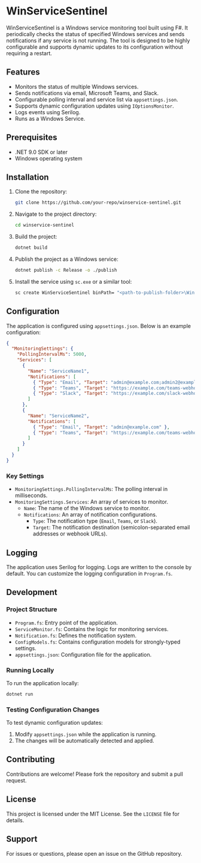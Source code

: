 # WinServiceSentinel

WinServiceSentinel is a Windows service monitoring tool built using F#. It periodically checks the status of specified Windows services and sends notifications if any service is not running. The tool is designed to be highly configurable and supports dynamic updates to its configuration without requiring a restart.

## Features

- Monitors the status of multiple Windows services.
- Sends notifications via email, Microsoft Teams, and Slack.
- Configurable polling interval and service list via `appsettings.json`.
- Supports dynamic configuration updates using `IOptionsMonitor`.
- Logs events using Serilog.
- Runs as a Windows Service.

## Prerequisites

- .NET 9.0 SDK or later
- Windows operating system

## Installation

1. Clone the repository:
   ```bash
   git clone https://github.com/your-repo/winservice-sentinel.git
   ```
2. Navigate to the project directory:
   ```bash
   cd winservice-sentinel
   ```
3. Build the project:
   ```bash
   dotnet build
   ```
4. Publish the project as a Windows service:
   ```bash
   dotnet publish -c Release -o ./publish
   ```
5. Install the service using `sc.exe` or a similar tool:
   ```bash
   sc create WinServiceSentinel binPath= "<path-to-publish-folder>\WinServiceSentinel.exe"
   ```

## Configuration

The application is configured using `appsettings.json`. Below is an example configuration:

```json
{
  "MonitoringSettings": {
    "PollingIntervalMs": 5000,
    "Services": [
      {
        "Name": "ServiceName1",
        "Notifications": [
          { "Type": "Email", "Target": "admin@example.com;admin2@example.com" },
          { "Type": "Teams", "Target": "https://example.com/teams-webhook" },
          { "Type": "Slack", "Target": "https://example.com/slack-webhook" }
        ]
      },
      {
        "Name": "ServiceName2",
        "Notifications": [
          { "Type": "Email", "Target": "admin@example.com" },
          { "Type": "Teams", "Target": "https://example.com/teams-webhook" }
        ]
      }
    ]
  }
}
```

### Key Settings

- `MonitoringSettings.PollingIntervalMs`: The polling interval in milliseconds.
- `MonitoringSettings.Services`: An array of services to monitor.
  - `Name`: The name of the Windows service to monitor.
  - `Notifications`: An array of notification configurations.
    - `Type`: The notification type (`Email`, `Teams`, or `Slack`).
    - `Target`: The notification destination (semicolon-separated email addresses or webhook URLs).

## Logging

The application uses Serilog for logging. Logs are written to the console by default. You can customize the logging configuration in `Program.fs`.

## Development

### Project Structure

- `Program.fs`: Entry point of the application.
- `ServiceMonitor.fs`: Contains the logic for monitoring services.
- `Notification.fs`: Defines the notification system.
- `ConfigModels.fs`: Contains configuration models for strongly-typed settings.
- `appsettings.json`: Configuration file for the application.

### Running Locally

To run the application locally:
```bash
dotnet run
```

### Testing Configuration Changes

To test dynamic configuration updates:
1. Modify `appsettings.json` while the application is running.
2. The changes will be automatically detected and applied.

## Contributing

Contributions are welcome! Please fork the repository and submit a pull request.

## License

This project is licensed under the MIT License. See the `LICENSE` file for details.

## Support

For issues or questions, please open an issue on the GitHub repository.
